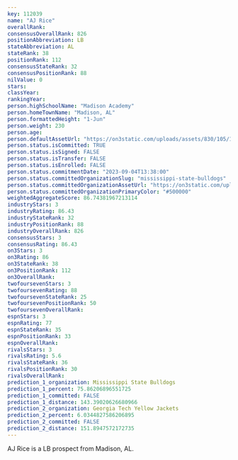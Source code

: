 ```yaml
---
key: 112039
name: "AJ Rice"
overallRank: 
consensusOverallRank: 826
positionAbbreviation: LB
stateAbbreviation: AL
stateRank: 38
positionRank: 112
consensusStateRank: 32
consensusPositionRank: 88
nilValue: 0
stars: 
classYear: 
rankingYear: 
person.highSchoolName: "Madison Academy"
person.homeTownName: "Madison, AL"
person.formattedHeight: "1-Jun"
person.weight: 230
person.age: 
person.defaultAssetUrl: "https://on3static.com/uploads/assets/830/105/105830.jpg"
person.status.isCommitted: TRUE
person.status.isSigned: FALSE
person.status.isTransfer: FALSE
person.status.isEnrolled: FALSE
person.status.commitmentDate: "2023-09-04T13:38:00"
person.status.committedOrganizationSlug: "mississippi-state-bulldogs"
person.status.committedOrganizationAssetUrl: "https://on3static.com/uploads/assets/526/238/238526.svg"
person.status.committedOrganizationPrimaryColor: "#500000"
weightedAggregateScore: 86.74381967213114
industryStars: 3
industryRating: 86.43
industryStateRank: 32
industryPositionRank: 88
industryOverallRank: 826
consensusStars: 3
consensusRating: 86.43
on3Stars: 3
on3Rating: 86
on3StateRank: 38
on3PositionRank: 112
on3OverallRank: 
twofoursevenStars: 3
twofoursevenRating: 88
twofoursevenStateRank: 25
twofoursevenPositionRank: 50
twofoursevenOverallRank: 
espnStars: 3
espnRating: 77
espnStateRank: 35
espnPositionRank: 33
espnOverallRank: 
rivalsStars: 3
rivalsRating: 5.6
rivalsStateRank: 36
rivalsPositionRank: 30
rivalsOverallRank: 
prediction_1_organization: Mississippi State Bulldogs
prediction_1_percent: 75.86206896551725
prediction_1_committed: FALSE
prediction_1_distance: 143.39020626680966
prediction_2_organization: Georgia Tech Yellow Jackets
prediction_2_percent: 6.0344827586206895
prediction_2_committed: FALSE
prediction_2_distance: 151.8947572172735
---
```

AJ Rice is a LB prospect from Madison, AL.